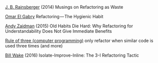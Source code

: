 
[J. B. Rainsberger](http://blog.thecodewhisperer.com/permalink/musings-on-refactoring-as-waste)
(2014) Musings on Refactoring as Waste

[Omar El Gabry](https://hackernoon.com/refactoring-the-hygienic-habit-b2ee0f5528ba)
Refactoring — The Hygienic Habit

[Andy Zaidman](https://azaidman.wordpress.com/2015/01/19/old-habits-die-hard-why-refactoring-for-understandability-does-not-give-immediate-benefits/)
(2015) Old Habits Die Hard: Why Refactoring for Understandability Does Not Give Immediate Benefits

[Rule of three (computer programming)](https://en.wikipedia.org/wiki/Rule_of_three_%28computer_programming%29)
only refactor when similar code is used three times (and more)

[Bill Wake](https://www.industriallogic.com/blog/isolate-improve-inline-refactoring-tactic/)
(2016) Isolate-Improve-Inline: The 3-I Refactoring Tactic
